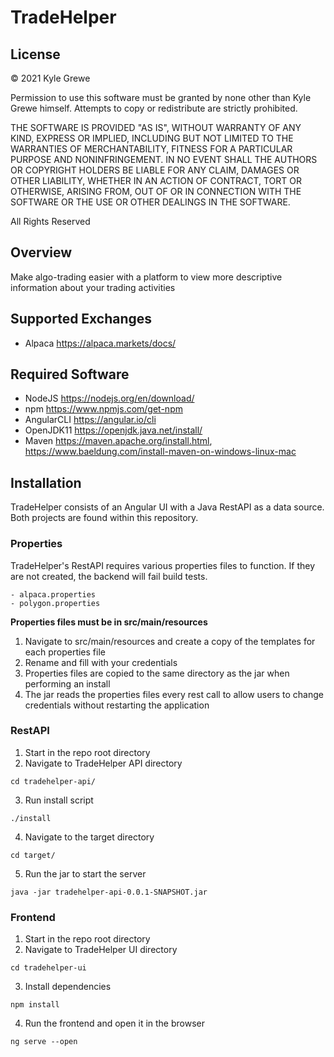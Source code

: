 # TradeHelper

## License

&copy; 2021 Kyle Grewe

Permission to use this software must be granted by none other than Kyle Grewe himself.  Attempts to copy or redistribute are strictly prohibited.

THE SOFTWARE IS PROVIDED "AS IS", WITHOUT WARRANTY OF ANY KIND, EXPRESS OR IMPLIED, INCLUDING BUT NOT LIMITED TO THE WARRANTIES OF MERCHANTABILITY, FITNESS FOR A PARTICULAR PURPOSE AND NONINFRINGEMENT. IN NO EVENT SHALL THE AUTHORS OR COPYRIGHT HOLDERS BE LIABLE FOR ANY CLAIM, DAMAGES OR OTHER LIABILITY, WHETHER IN AN ACTION OF CONTRACT, TORT OR OTHERWISE, ARISING FROM, OUT OF OR IN CONNECTION WITH THE SOFTWARE OR THE USE OR OTHER DEALINGS IN THE SOFTWARE.

All Rights Reserved

## Overview

Make algo-trading easier with a platform to view more descriptive information about your trading activities

## Supported Exchanges

- Alpaca https://alpaca.markets/docs/

## Required Software

- NodeJS https://nodejs.org/en/download/
- npm https://www.npmjs.com/get-npm
- AngularCLI https://angular.io/cli
- OpenJDK11 https://openjdk.java.net/install/
- Maven https://maven.apache.org/install.html, https://www.baeldung.com/install-maven-on-windows-linux-mac

## Installation

TradeHelper consists of an Angular UI with a Java RestAPI as a data source.  Both projects are found within this repository.

### Properties

TradeHelper's RestAPI requires various properties files to function.  If they are not created, the backend will fail build tests.
```
- alpaca.properties
- polygon.properties
```

**Properties files must be in src/main/resources**

1. Navigate to src/main/resources and create a copy of the templates for each properties file
2. Rename and fill with your credentials
3. Properties files are copied to the same directory as the jar when performing an install
4. The jar reads the properties files every rest call to allow users to change credentials without restarting the application

### RestAPI

1. Start in the repo root directory
2. Navigate to TradeHelper API directory
``` 
cd tradehelper-api/
```
3. Run install script
``` 
./install
```
4. Navigate to the target directory
``` 
cd target/
```
5. Run the jar to start the server
``` 
java -jar tradehelper-api-0.0.1-SNAPSHOT.jar
```

### Frontend

1. Start in the repo root directory
2. Navigate to TradeHelper UI directory
``` 
cd tradehelper-ui
```
3. Install dependencies
``` 
npm install
```
4. Run the frontend and open it in the browser
``` 
ng serve --open
```

